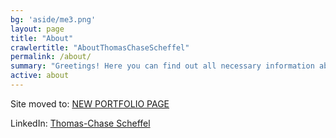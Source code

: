 ```yaml
---
bg: 'aside/me3.png'
layout: page
title: "About"
crawlertitle: "AboutThomasChaseScheffel"
permalink: /about/
summary: "Greetings! Here you can find out all necessary information about me."
active: about
---
```

Site moved to: [NEW PORTFOLIO PAGE](https://chase-scheffel.wixsite.com/portfolio)

LinkedIn: [Thomas-Chase Scheffel](https://www.linkedin.com/in/thomas-chase-scheffel-890031174/)


